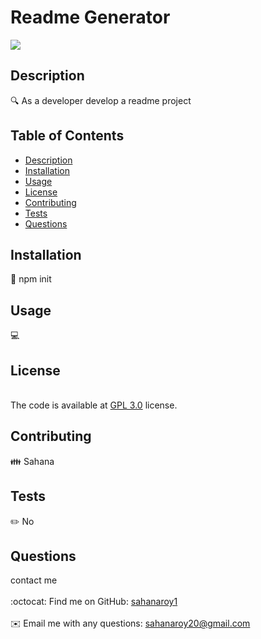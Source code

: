 <h1>Readme Generator</h1>
  <img src = "https://img.shields.io/badge/License-GPL%20v3-blue.svg"/>
 
  
  ## Description
  🔍 As a developer develop a readme project
  
  ## Table of Contents
  - [Description](#description)
  - [Installation](#installation)
  - [Usage](#usage)
  - [License](#license)
  - [Contributing](#contributing)
  - [Tests](#tests)
  - [Questions](#questions)
  
  ## Installation
  💾 npm init
  
  ## Usage
  💻 
  
  ## License
  <br />
  The code is available at <a href ="https://www.gnu.org/licenses/gpl-3.0">GPL 3.0</a> license.
  
  ## Contributing
  👪 Sahana
  
  ## Tests
  ✏️ No
  
  ## Questions
  contact me<br />
  <br />
  :octocat: Find me on GitHub: <a href="https://github.com/sahanaroy1" target="_blank">sahanaroy1</a><br />
  <br />
  ✉️ Email me with any questions: <a href="mailto:sahanaroy20@gmail.com" target="_blank">sahanaroy20@gmail.com</a><br /><br />
